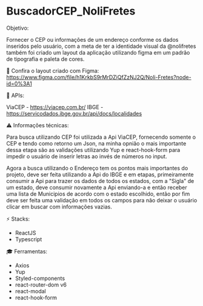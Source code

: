 # BuscadorCEP_NoliFretes

Objetivo:

Fornecer o CEP ou informações de um endereço conforme os dados inseridos pelo usuário, com a meta de ter a identidade visual da @nolifretes também foi criado um layout da 
aplicação utilizando figma em um padrão de tipografia e paleta de cores.

 :pushpin: Confira o layout criado com Figma: https://www.figma.com/file/h1KrkbS9rMrDZiQfZzNJ2Q/Noli-Fretes?node-id=0%3A1

:book: APIs:

ViaCEP - https://viacep.com.br/
IBGE - https://servicodados.ibge.gov.br/api/docs/localidades

:warning: Informações técnicas:

Para busca utilizando CEP foi utilizada a Api ViaCEP, fornecendo somente o CEP e tendo como retorno um Json, na minha opnião o mais importante dessa etapa são as
validações utilizando Yup e react-hook-form para impedir o usuário de inserir letras ao invés de números no input.

Agora a busca utilizando o Endereço tem os pontos mais importantes do projeto, deve ser feita utilizando a Api do IBGE e em etapas, primeiramente consumir a Api para
trazer os dados de todos os estados, com a "Sigla" de um estado, deve consumir novamente a Api enviando-a e então receber uma lista de Municipios de acordo com o 
estado escolhido, então por fim deve ser feita uma validação em todos os campos para não deixar o usuário clicar em buscar com informações vazias.

:zap: Stacks:

- ReactJS  
- Typescript 

:mortar_board: Ferramentas:

- Axios
- Yup
- Styled-components
- react-router-dom v6
- react-modal
- react-hook-form

